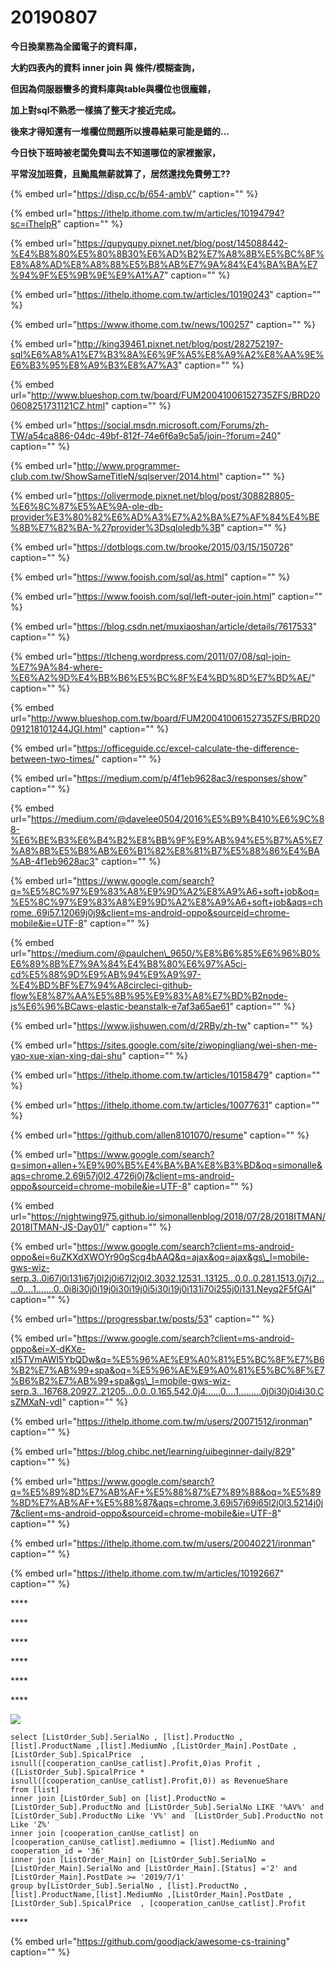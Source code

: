 # 20190807

**今日換業務為全國電子的資料庫，**

**大約四表內的資料 inner join 與 條件/模糊查詢，**

**但因為伺服器蠻多的資料庫與table與欄位也很龐雜，**

**加上對sql不熟悉一樣搞了整天才接近完成。**

**後來才得知還有一堆欄位問題所以搜尋結果可能是錯的...**

**今日快下班時被老闆免費叫去不知道哪位的家裡搬家，**

**平常沒加班費，且颱風無薪就算了，居然還找免費勞工??**

{% embed url="https://disp.cc/b/654-ambV" caption="" %}

{% embed url="https://ithelp.ithome.com.tw/m/articles/10194794?sc=iThelpR" caption="" %}

{% embed url="https://qupyqupy.pixnet.net/blog/post/145088442-%E4%B8%80%E5%80%8B30%E6%AD%B2%E7%A8%8B%E5%BC%8F%E8%A8%AD%E8%A8%88%E5%B8%AB%E7%9A%84%E4%BA%BA%E7%94%9F%E5%9B%9E%E9%A1%A7" caption="" %}

{% embed url="https://ithelp.ithome.com.tw/articles/10190243" caption="" %}

{% embed url="https://www.ithome.com.tw/news/100257" caption="" %}

{% embed url="http://king39461.pixnet.net/blog/post/282752197-sql%E6%A8%A1%E7%B3%8A%E6%9F%A5%E8%A9%A2%E8%AA%9E%E6%B3%95%E8%A9%B3%E8%A7%A3" caption="" %}

{% embed url="http://www.blueshop.com.tw/board/FUM20041006152735ZFS/BRD200608251731121CZ.html" caption="" %}

{% embed url="https://social.msdn.microsoft.com/Forums/zh-TW/a54ca886-04dc-49bf-812f-74e6f6a9c5a5/join-?forum=240" caption="" %}

{% embed url="http://www.programmer-club.com.tw/ShowSameTitleN/sqlserver/2014.html" caption="" %}

{% embed url="https://olivermode.pixnet.net/blog/post/308828805-%E6%8C%87%E5%AE%9A-ole-db-provider%E3%80%82%E6%AD%A3%E7%A2%BA%E7%AF%84%E4%BE%8B%E7%82%BA-%27provider%3Dsqloledb%3B" caption="" %}

{% embed url="https://dotblogs.com.tw/brooke/2015/03/15/150726" caption="" %}

{% embed url="https://www.fooish.com/sql/as.html" caption="" %}

{% embed url="https://www.fooish.com/sql/left-outer-join.html" caption="" %}

{% embed url="https://blog.csdn.net/muxiaoshan/article/details/7617533" caption="" %}

{% embed url="https://tlcheng.wordpress.com/2011/07/08/sql-join-%E7%9A%84-where-%E6%A2%9D%E4%BB%B6%E5%BC%8F%E4%BD%8D%E7%BD%AE/" caption="" %}

{% embed url="http://www.blueshop.com.tw/board/FUM20041006152735ZFS/BRD20091218101244JGI.html" caption="" %}

{% embed url="https://officeguide.cc/excel-calculate-the-difference-between-two-times/" caption="" %}

{% embed url="https://medium.com/p/4f1eb9628ac3/responses/show" caption="" %}

{% embed url="https://medium.com/@davelee0504/2016%E5%B9%B410%E6%9C%88-%E6%BE%B3%E6%B4%B2%E8%BB%9F%E9%AB%94%E5%B7%A5%E7%A8%8B%E5%B8%AB%E6%B1%82%E8%81%B7%E5%88%86%E4%BA%AB-4f1eb9628ac3" caption="" %}

{% embed url="https://www.google.com/search?q=%E5%8C%97%E9%83%A8%E9%9D%A2%E8%A9%A6+soft+job&oq=%E5%8C%97%E9%83%A8%E9%9D%A2%E8%A9%A6+soft+job&aqs=chrome..69i57.12069j0j9&client=ms-android-oppo&sourceid=chrome-mobile&ie=UTF-8" caption="" %}

{% embed url="https://medium.com/@paulchen\_9650/%E8%B6%85%E6%96%B0%E6%89%8B%E7%9A%84%E4%B8%80%E6%97%A5ci-cd%E5%88%9D%E9%AB%94%E9%A9%97-%E4%BD%BF%E7%94%A8circleci-github-flow%E8%87%AA%E5%8B%95%E9%83%A8%E7%BD%B2node-js%E6%96%BCaws-elastic-beanstalk-e7af3a65ae61" caption="" %}

{% embed url="https://www.jishuwen.com/d/2RBy/zh-tw" caption="" %}

{% embed url="https://sites.google.com/site/ziwopingliang/wei-shen-me-yao-xue-xian-xing-dai-shu" caption="" %}

{% embed url="https://ithelp.ithome.com.tw/articles/10158479" caption="" %}

{% embed url="https://ithelp.ithome.com.tw/articles/10077631" caption="" %}

{% embed url="https://github.com/allen8101070/resume" caption="" %}

{% embed url="https://www.google.com/search?q=simon+allen+%E9%90%B5%E4%BA%BA%E8%B3%BD&oq=simonalle&aqs=chrome.2.69i57j0l2.4726j0j7&client=ms-android-oppo&sourceid=chrome-mobile&ie=UTF-8" caption="" %}

{% embed url="https://nightwing975.github.io/simonallenblog/2018/07/28/2018ITMAN/2018ITMAN-JS-Day01/" caption="" %}

{% embed url="https://www.google.com/search?client=ms-android-oppo&ei=6uZKXdXWOYr90gScg4bAAQ&q=ajax&oq=ajax&gs\_l=mobile-gws-wiz-serp.3..0i67j0i131i67j0l2j0i67l2j0l2.3032.12531..13125...0.0..0.281.1513.0j7j2......0....1.......0..0i8i30j0i19j0i30i19j0i5i30i19j0i131i70i255j0i131.Neyq2F5fGAI" caption="" %}

{% embed url="https://progressbar.tw/posts/53" caption="" %}

{% embed url="https://www.google.com/search?client=ms-android-oppo&ei=X-dKXe-xI5TVmAWI5YbQDw&q=%E5%96%AE%E9%A0%81%E5%BC%8F%E7%B6%B2%E7%AB%99+spa&oq=%E5%96%AE%E9%A0%81%E5%BC%8F%E7%B6%B2%E7%AB%99+spa&gs\_l=mobile-gws-wiz-serp.3...16768.20927..21205...0.0..0.165.542.0j4......0....1.........0j0i30j0i4i30.CsZMXaN-vdI" caption="" %}

{% embed url="https://ithelp.ithome.com.tw/m/users/20071512/ironman" caption="" %}

{% embed url="https://blog.chibc.net/learning/uibeginner-daily/829" caption="" %}

{% embed url="https://www.google.com/search?q=%E5%89%8D%E7%AB%AF+%E5%88%87%E7%89%88&oq=%E5%89%8D%E7%AB%AF+%E5%88%87&aqs=chrome.3.69i57j69i65l2j0l3.5214j0j7&client=ms-android-oppo&sourceid=chrome-mobile&ie=UTF-8" caption="" %}

{% embed url="https://ithelp.ithome.com.tw/m/users/20040221/ironman" caption="" %}

{% embed url="https://ithelp.ithome.com.tw/m/articles/10192667" caption="" %}

\*\*\*\*

\*\*\*\*

\*\*\*\*

\*\*\*\*

\*\*\*\*

\*\*\*\*

![](../.gitbook/assets/image%20%2890%29.png)

```text
select [ListOrder_Sub].SerialNo , [list].ProductNo , [list].ProductName ,[list].MediumNo ,[ListOrder_Main].PostDate , [ListOrder_Sub].SpicalPrice  , isnull([cooperation_canUse_catlist].Profit,0)as Profit , ([ListOrder_Sub].SpicalPrice * isnull([cooperation_canUse_catlist].Profit,0)) as RevenueShare
from [list] 
inner join [ListOrder_Sub] on [list].ProductNo = [ListOrder_Sub].ProductNo and [ListOrder_Sub].SerialNo LIKE '%AV%' and [ListOrder_Sub].ProductNo Like 'V%' and  [ListOrder_Sub].ProductNo not Like 'Z%' 
inner join [cooperation_canUse_catlist] on [cooperation_canUse_catlist].mediumno = [list].MediumNo and cooperation_id = '36' 
inner join [ListOrder_Main] on [ListOrder_Sub].SerialNo = [ListOrder_Main].SerialNo and [ListOrder_Main].[Status] ='2' and [ListOrder_Main].PostDate >= '2019/7/1' 
group by[ListOrder_Sub].SerialNo , [list].ProductNo ,[list].ProductName,[list].MediumNo ,[ListOrder_Main].PostDate , [ListOrder_Sub].SpicalPrice  , [cooperation_canUse_catlist].Profit
```

\*\*\*\*

{% embed url="https://github.com/goodjack/awesome-cs-training" caption="" %}

